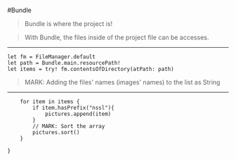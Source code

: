 #Bundle

> Bundle is where the project is!

> With Bundle, the files inside of the project file can be accesses.
--- 


    let fm = FileManager.default
    let path = Bundle.main.resourcePath!
    let items = try! fm.contentsOfDirectory(atPath: path)
        
> MARK: Adding the files' names (images' names) to the list as String
--- 
        for item in items {
            if item.hasPrefix("nssl"){
                pictures.append(item)
            }
            // MARK: Sort the array
            pictures.sort()
        }
        
    }
